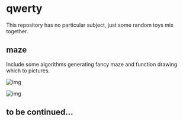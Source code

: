 # qwerty

This repository has no particular subject, just some random toys mix together.

## maze

Include some algorithms generating fancy maze and function drawing which to pictures.

![img](https://s2.ax1x.com/2020/01/19/1C56dP.md.png)

![img](https://s2.ax1x.com/2020/01/19/1C55ss.md.png)

## to be continued...
